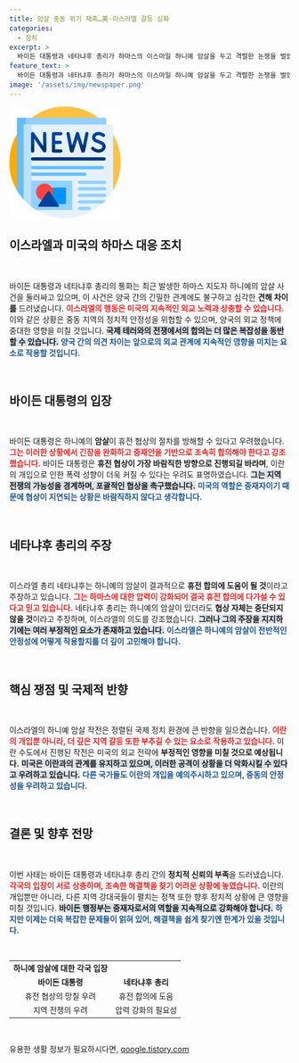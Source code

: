 ```yaml
---
title: 암살 중동 위기 재촉…美·이스라엘 갈등 심화
categories:
  - 정치
excerpt: >
  바이든 대통령과 네타냐후 총리가 하마스의 이스마일 하니예 암살을 두고 격렬한 논쟁을 벌였습니다. 휴전에 대한 입장 차이가 뚜렷한 가운데 이스라엘의 전략이 미국을 혼란에 빠뜨리며 중동 상황은 더욱 급박해지고 있습니다. 클릭해 상세한 소식을 확인하세요!
feature_text: >
  바이든 대통령과 네타냐후 총리가 하마스의 이스마일 하니예 암살을 두고 격렬한 논쟁을 벌였습니다. 휴전에 대한 입장 차이가 뚜렷한 가운데 이스라엘의 전략이 미국을 혼란에 빠뜨리며 중동 상황은 더욱 급박해지고 있습니다. 클릭해 상세한 소식을 확인하세요!
image: '/assets/img/newspaper.png'
---
```


<p><img src="/assets/img/newspaper.png" alt="kimp 속보" /></p>

<h2 data-ke-size="size26">이스라엘과 미국의 하마스 대응 조치</h2>

<p data-ke-size="size16">&nbsp;</p>

<p>바이든 대통령과 네타냐후 총리의 통화는 최근 발생한 하마스 지도자 하니예의 암살 사건을 둘러싸고 있으며, 이 사건은 양국 간의 긴밀한 관계에도 불구하고 심각한 <strong>견해 차이를</strong> 드러냈습니다. <b><span style="color: #ee2323;">이스라엘의 행동은 미국의 지속적인 외교 노력과 상충할 수 있습니다.</span></b> 이와 같은 상황은 중동 지역의 정치적 안정성을 위협할 수 있으며, 양국의 외교 정책에 중대한 영향을 미칠 것입니다. <b><span style="background-color: #21538527;">국제 테러와의 전쟁에서의 합의는 더 많은 복잡성을 동반할 수 있습니다.</span></b> <b><span style="color: #1a5490;">양국 간의 의견 차이는 앞으로의 외교 관계에 지속적인 영향을 미치는 요소로 작용할 것입니다.</span></b></p>

<p data-ke-size="size16">&nbsp;</p>

<h2 data-ke-size="size26">바이든 대통령의 입장</h2>

<p data-ke-size="size16">&nbsp;</p>

<p>바이든 대통령은 하니예의 <strong>암살</strong>이 휴전 협상의 절차를 방해할 수 있다고 우려했습니다. <b><span style="color: #ee2323;">그는 이러한 상황에서 긴장을 완화하고 중재안을 기반으로 조속히 합의해야 한다고 강조했습니다.</span></b> 바이든 대통령은 <strong>휴전 협상이 가장 바람직한 방향으로 진행되길 바라며</strong>, 이란의 개입으로 인한 폭력 성향이 더욱 커질 수 있다는 우려도 표명하였습니다. <b><span style="background-color: #21538527;">그는 지역 전쟁의 가능성을 경계하며, 포괄적인 협상을 촉구했습니다.</span></b> <b><span style="color: #1a5490;">미국의 역할은 중재자이기 때문에 협상이 지연되는 상황은 바람직하지 않다고 생각합니다.</span></b></p>

<p data-ke-size="size16">&nbsp;</p>

<h2 data-ke-size="size26">네타냐후 총리의 주장</h2>

<p data-ke-size="size16">&nbsp;</p>

<p>이스라엘 총리 네타냐후는 하니예의 암살이 결과적으로 <strong>휴전 합의에 도움이 될 것</strong>이라고 주장하고 있습니다. <b><span style="color: #ee2323;">그는 하마스에 대한 압력이 강화되어 결국 휴전 합의에 다가설 수 있다고 믿고 있습니다.</span></b> 네타냐후 총리는 하니예의 암살이 있더라도 <strong>협상 자체는 중단되지 않을 것</strong>이라고 주장하며, 이스라엘의 의도를 강조했습니다. <b><span style="background-color: #21538527;">그러나 그의 주장을 지지하기에는 여러 부정적인 요소가 존재하고 있습니다.</span></b> <b><span style="color: #1a5490;">이스라엘은 하니예의 암살이 전반적인 안정성에 어떻게 작용할지를 더 깊이 고민해야 합니다.</span></b></p>

<p data-ke-size="size16">&nbsp;</p>

<h2 data-ke-size="size26">핵심 쟁점 및 국제적 반향</h2>

<p data-ke-size="size16">&nbsp;</p>

<p>이스라엘의 하니예 암살 작전은 정렬된 국제 정치 환경에 큰 반향을 일으켰습니다. <b><span style="color: #ee2323;">이란의 개입뿐 아니라, 더 깊은 지역 갈등 또한 부추길 수 있는 요소로 작용하고 있습니다.</span></b> 이란 수도에서 진행된 작전은 미국의 외교 전략에 <strong>부정적인 영향을 미칠 것으로 예상됩니다.</strong> <b><span style="background-color: #21538527;">미국은 이란과의 관계를 유지하고 있으며, 이러한 공격이 상황을 더 악화시킬 수 있다고 우려하고 있습니다.</span></b> <b><span style="color: #1a5490;">다른 국가들도 이란의 개입을 예의주시하고 있으며, 중동의 안정성을 우려하고 있습니다.</span></b></p>

<p data-ke-size="size16">&nbsp;</p>

<h2 data-ke-size="size26">결론 및 향후 전망</h2>

<p data-ke-size="size16">&nbsp;</p>

<p>이번 사태는 바이든 대통령과 네타냐후 총리 간의 <strong>정치적 신뢰의 부족</strong>을 드러냈습니다. <b><span style="color: #ee2323;">각국의 입장이 서로 상충하며, 조속한 해결책을 찾기 어려운 상황에 놓였습니다.</span></b> 이란의 개입뿐만 아니라, 다른 지역 강대국들이 펼치는 정책 또한 향후 정치적 상황에 큰 영향을 미칠 것입니다. <b><span style="background-color: #21538527;">바이든 행정부는 중재자로서의 역할을 지속적으로 강화해야 합니다.</span></b> <b><span style="color: #1a5490;">하지만 이제는 더욱 복잡한 문제들이 얽혀 있어, 해결책을 쉽게 찾기엔 한계가 있을 것입니다.</span></b></p>

<p data-ke-size="size16">&nbsp;</p> 

<table>
<tr>
<td style="text-align: center; height: 17px;"><b>하니예 암살에 대한 각국 입장</b></td>
</tr>
<tr>
<td style="text-align: center; height: 17px;"><b>바이든 대통령</b></td>
<td style="text-align: center; height: 17px;"><b>네타냐후 총리</b></td>
</tr>
<tr>
<td style="text-align: center; height: 17px;">휴전 협상의 망칠 우려</td>
<td style="text-align: center; height: 17px;">휴전 합의에 도움</td>
</tr>
<tr>
<td style="text-align: center; height: 17px;">지역 전쟁의 우려</td>
<td style="text-align: center; height: 17px;">압력 강화의 필요성</td>
</tr>
</table>

<p data-ke-size="size16">&nbsp;</p>
유용한 생활 정보가 필요하시다면, <a href="https://qoogle.tistory.com" rel="dofollow">qoogle.tistory.com</a>


